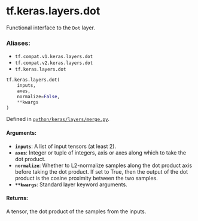 <div itemscope itemtype="http://developers.google.com/ReferenceObject">
<meta itemprop="name" content="tf.keras.layers.dot" />
<meta itemprop="path" content="Stable" />
</div>

# tf.keras.layers.dot

Functional interface to the `Dot` layer.

### Aliases:

* `tf.compat.v1.keras.layers.dot`
* `tf.compat.v2.keras.layers.dot`
* `tf.keras.layers.dot`

``` python
tf.keras.layers.dot(
    inputs,
    axes,
    normalize=False,
    **kwargs
)
```



Defined in [`python/keras/layers/merge.py`](/code/stable/tensorflow/python/keras/layers/merge.py).

<!-- Placeholder for "Used in" -->


#### Arguments:


* <b>`inputs`</b>: A list of input tensors (at least 2).
* <b>`axes`</b>: Integer or tuple of integers,
    axis or axes along which to take the dot product.
* <b>`normalize`</b>: Whether to L2-normalize samples along the
    dot product axis before taking the dot product.
    If set to True, then the output of the dot product
    is the cosine proximity between the two samples.
* <b>`**kwargs`</b>: Standard layer keyword arguments.


#### Returns:

A tensor, the dot product of the samples from the inputs.
